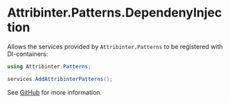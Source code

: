 # Attribinter.Patterns.DependenyInjection

Allows the services provided by `Attribinter.Patterns` to be registered with DI-containers:

```csharp
using Attribinter.Patterns;

services.AddAttribinterPatterns();
```

See [GitHub](https://github.com/Attribinter/Attribinter.Patterns) for more information.
